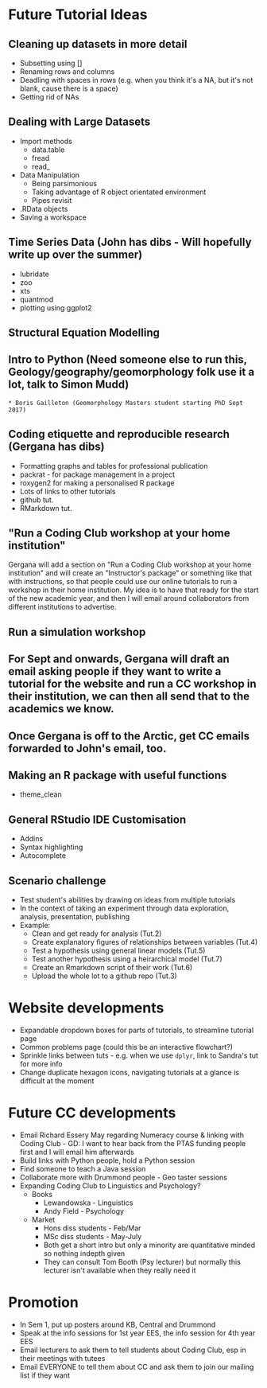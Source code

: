# Future Tutorial Ideas

## Cleaning up datasets in more detail
* Subsetting using []
* Renaming rows and columns
* Deadling with spaces in rows (e.g. when you think it's a NA, but it's not blank, cause there is a space)
* Getting rid of NAs

## Dealing with Large Datasets
* Import methods
  * data.table
  * fread
  * read_
* Data Manipulation
  * Being parsimonious
  * Taking advantage of R object orientated environment
  * Pipes revisit
* .RData objects
* Saving a workspace

## Time Series Data (John has dibs - Will hopefully write up over the summer)
* lubridate
* zoo
* xts
* quantmod
* plotting using ggplot2

## Structural Equation Modelling

## Intro to Python (Need someone else to run this, Geology/geography/geomorphology folk use it a lot, talk to Simon Mudd)
	* Boris Gailleton (Geomorphology Masters student starting PhD Sept 2017)

## Coding etiquette and reproducible research (Gergana has dibs)
* Formatting graphs and tables for professional publication
* packrat - for package management in a project
* roxygen2 for making a personalised R package
* Lots of links to other tutorials
 * github tut.
 * RMarkdown tut.
 
## "Run a Coding Club workshop at your home institution"
Gergana will add a section on "Run a Coding Club workshop at your home institution" and will create an "Instructor's package" or something like that with instructions, so that people could use our online tutorials to run a workshop in their home institution. My idea is to have that ready for the start of the new academic year, and then I will email around collaborators from different institutions to advertise.

## Run a simulation workshop
 
 ## For Sept and onwards, Gergana will draft an email asking people if they want to write a tutorial for the website and run a CC workshop in their institution, we can then all send that to the academics we know.
 
 ## Once Gergana is off to the Arctic, get CC emails forwarded to John's email, too.

## Making an R package with useful functions
* theme_clean

## General RStudio IDE Customisation
* Addins
* Syntax highlighting
* Autocomplete

## Scenario challenge
* Test student's abilities by drawing on ideas from multiple tutorials
* In the context of taking an experiment through data exploration, analysis, presentation, publishing
* Example:
  * Clean and get ready for analysis (Tut.2)
  * Create explanatory figures of relationships between variables (Tut.4)
  * Test a hypothesis using general linear models (Tut.5)
  * Test another hypothesis using a heirarchical model (Tut.7)
  * Create an Rmarkdown script of their work (Tut.6)
  * Upload the whole lot to a github repo (Tut.3)
  
# Website developments
* Expandable dropdown boxes for parts of tutorials, to streamline tutorial page
* Common problems page (could this be an interactive flowchart?)
* Sprinkle links between tuts - e.g. when we use `dplyr`, link to Sandra's tut for more info
* Change duplicate hexagon icons, navigating tutorials at a glance is difficult at the moment

# Future CC developments
* Email Richard Essery May regarding Numeracy course & linking with Coding Club - GD: I want to hear back from the PTAS funding people first and I will email him afterwards
* Build links with Python people, hold a Python session
* Find someone to teach a Java session
* Collaborate more with Drummond people - Geo taster sessions
* Expanding Coding Club to Linguistics and Psychology?
	* Books
		* Lewandowska - Linguistics
		* Andy Field - Psychology
	* Market
		* Hons diss students - Feb/Mar
		* MSc diss students - May-July
		* Both get a short intro but only a minority are quantitative minded so nothing indepth given
		* They can consult Tom Booth (Psy lecturer) but normally this lecturer isn't available when they really need it

# Promotion
* In Sem 1, put up posters around KB, Central and Drummond
* Speak at the info sessions for 1st year EES, the info session for 4th year EES
* Email lecturers to ask them to tell students about Coding Club, esp in their meetings with tutees
* Email EVERYONE to tell them about CC and ask them to join our mailing list if they want



